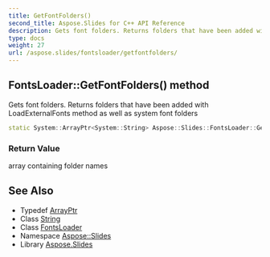 ```yaml
---
title: GetFontFolders()
second_title: Aspose.Slides for C++ API Reference
description: Gets font folders. Returns folders that have been added with LoadExternalFonts method as well as system font folders
type: docs
weight: 27
url: /aspose.slides/fontsloader/getfontfolders/
---
```

## FontsLoader::GetFontFolders() method


Gets font folders. Returns folders that have been added with LoadExternalFonts method as well as system font folders

```cpp
static System::ArrayPtr<System::String> Aspose::Slides::FontsLoader::GetFontFolders()
```


### Return Value

array containing folder names

## See Also

* Typedef [ArrayPtr](../../../system/arrayptr/)
* Class [String](../../../system/string/)
* Class [FontsLoader](../)
* Namespace [Aspose::Slides](../../)
* Library [Aspose.Slides](../../../)
